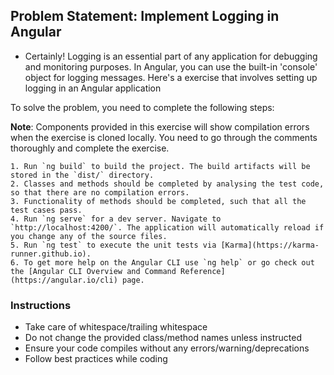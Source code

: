 ## Problem Statement: Implement Logging in Angular

        
* Certainly! Logging is an essential part of any application for debugging and monitoring purposes. In Angular, you can use the built-in 'console' object for logging messages. Here's a exercise that involves setting up logging in an Angular application


To solve the problem, you need to complete the following steps:

**Note**: Components provided in this exercise will show compilation errors when the exercise is cloned locally.
You need to go through the comments thoroughly and complete the exercise.
  
    1. Run `ng build` to build the project. The build artifacts will be stored in the `dist/` directory.
    2. Classes and methods should be completed by analysing the test code, so that there are no compilation errors.
    3. Functionality of methods should be completed, such that all the test cases pass.
    4. Run `ng serve` for a dev server. Navigate to `http://localhost:4200/`. The application will automatically reload if you change any of the source files.
    5. Run `ng test` to execute the unit tests via [Karma](https://karma-runner.github.io).
    6. To get more help on the Angular CLI use `ng help` or go check out the [Angular CLI Overview and Command Reference](https://angular.io/cli) page.
    


    

### Instructions
 - Take care of whitespace/trailing whitespace
 - Do not change the provided class/method names unless instructed
 - Ensure your code compiles without any errors/warning/deprecations 
 - Follow best practices while coding